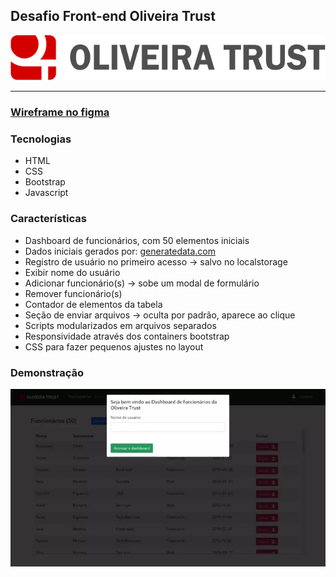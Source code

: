 ## Desafio Front-end Oliveira Trust

![Logotipo](./img/logotipo.svg)

---

### [Wireframe no figma](https://www.figma.com/file/4k37mJlGpRxVULJ88gfWYR/oliveira-trust_desafio_frontend?node-id=0%3A1)

### Tecnologias
  - HTML
  - CSS
  - Bootstrap
  - Javascript

### Características
  - Dashboard de funcionários, com 50 elementos iniciais
  - Dados iniciais gerados por: [generatedata.com](https://www.generatedata.com/)
  - Registro de usuário no primeiro acesso → salvo no localstorage
  - Exibir nome do usuário
  - Adicionar funcionário(s) → sobe um modal de formulário
  - Remover funcionário(s)
  - Contador de elementos da tabela
  - Seção de enviar arquivos → oculta por padrão, aparece ao clique
  - Scripts modularizados em arquivos separados
  - Responsividade através dos containers bootstrap
  - CSS para fazer pequenos ajustes no layout

### Demonstração
![Youtube Video](./demonstracao.webp)